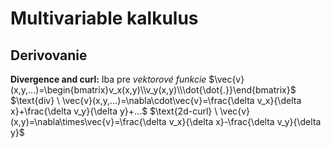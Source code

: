 # Multivariable kalkulus

## Derivovanie

**Divergence and curl:**
Iba pre *vektorové funkcie*
$\vec{v}(x,y,...)=\begin{bmatrix}v_x(x,y)\\v_y(x,y)\\\dot{\dot{.}}\end{bmatrix}$
$\text{div} \ \vec{v}(x,y,...)=\nabla\cdot\vec{v}=\frac{\delta v_x}{\delta x}+\frac{\delta v_y}{\delta y}+...$
$\text{2d-curl} \ \vec{v}(x,y)=\nabla\times\vec{v}=\frac{\delta v_x}{\delta x}-\frac{\delta v_y}{\delta y}$

